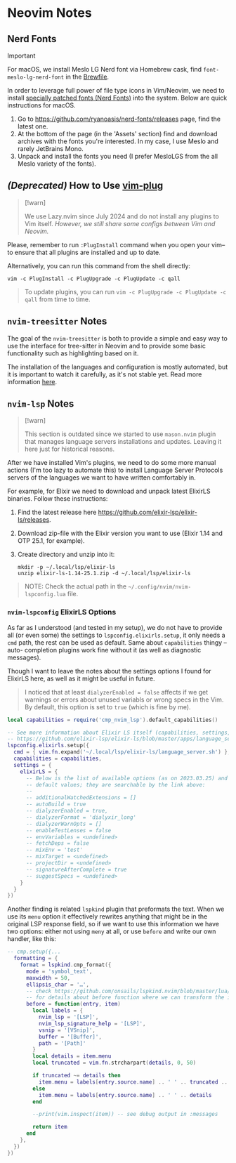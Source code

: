# Neovim Notes

## Nerd Fonts

> [!important]
>
> For macOS, we install Meslo LG Nerd font via Homebrew cask, find
> `font-meslo-lg-nerd-font` in the [Brewfile](../Brewfile).

In order to leverage full power of file type icons in Vim/Neovim, we need to
install [specially patched fonts (Nerd Fonts)](https://github.com/ryanoasis/nerd-fonts)
into the system. Below are quick instructions for macOS.

1. Go to https://github.com/ryanoasis/nerd-fonts/releases page, find the latest
   one.
2. At the bottom of the page (in the 'Assets' section) find and download
   archives with the fonts you're interested. In my case, I use Meslo and
   rarely JetBrains Mono.
3. Unpack and install the fonts you need (I prefer MesloLGS from the all Meslo
   variety of the fonts).

## _(Deprecated)_ How to Use [vim-plug](https://github.com/junegunn/vim-plug)

> [!warn]
>
> We use Lazy.nvim since July 2024 and do not install any plugins to Vim itself.
> _However, we still share some configs between Vim and Neovim._

Please, remember to run `:PlugInstall` command when you open your vim–to ensure
that all plugins are installed and up to date.

Alternatively, you can run this command from the shell directly:

```console
vim -c PlugInstall -c PlugUpgrade -c PlugUpdate -c qall
```

> To update plugins, you can run `vim -c PlugUpgrade -c PlugUpdate -c qall` from
> time to time.

## `nvim-treesitter` Notes

The goal of the `nvim-treesitter` is both to provide a simple and easy way to
use the interface for tree-sitter in Neovim and to provide some basic
functionality such as highlighting based on it.

The installation of the languages and configuration is mostly automated, but it
is important to watch it carefully, as it's not stable yet. Read more
information [here](https://github.com/nvim-treesitter/nvim-treesitter).

## `nvim-lsp` Notes

> [!warn]
>
> This section is outdated since we started to use `mason.nvim` plugin that
> manages language servers installations and updates. Leaving it here just for
> historical reasons.

After we have installed Vim's plugins, we need to do some more manual actions
(I'm too lazy to automate this) to install Language Server Protocols servers of
the languages we want to have written comfortably in.

For example, for Elixir we need to download and unpack latest ElixirLS binaries.
Follow these instructions:

1. Find the latest release here https://github.com/elixir-lsp/elixir-ls/releases.
2. Download zip-file with the Elixir version you want to use (Elixir 1.14 and
   OTP 25.1, for example).
3. Create directory and unzip into it:

   ```console
   mkdir -p ~/.local/lsp/elixir-ls
   unzip elixir-ls-1.14-25.1.zip -d ~/.local/lsp/elixir-ls
   ```

> NOTE: Check the actual path in the `~/.config/nvim/nvim-lspconfig.lua` file.

### `nvim-lspconfig` ElixirLS Options

As far as I understood (and tested in my setup), we do not have to provide all
(or even some) the settings to `lspconfig.elixirls.setup`, it only needs a `cmd`
path, the rest can be used as default. Same about `capabilities` thingy – auto-
completion plugins work fine without it (as well as diagnostic messages).

Though I want to leave the notes about the settings options I found for ElixirLS
here, as well as it might be useful in future.

> I noticed that at least `dialyzerEnabled = false` affects if we get warnings
> or errors about unused variabls or wrong specs in the Vim. By default, this
> option is set to `true` (which is fine by me).

```lua
local capabilities = require('cmp_nvim_lsp').default_capabilities()

-- See more information about Elixir LS itself (capabilities, settings, etc.) here:
-- https://github.com/elixir-lsp/elixir-ls/blob/master/apps/language_server/lib/language_server/server.ex
lspconfig.elixirls.setup({
  cmd = { vim.fn.expand('~/.local/lsp/elixir-ls/language_server.sh') },
  capabilities = capabilities,
  settings = {
    elixirLS = {
      -- Below is the list of available options (as on 2023.03.25) and their
      -- default values; they are searchable by the link above:
      --
      -- additionalWatchedExtensions = []
      -- autoBuild = true
      -- dialyzerEnabled = true,
      -- dialyzerFormat = 'dialyxir_long'
      -- dialyzerWarnOpts = []
      -- enableTestLenses = false
      -- envVariables = <undefined>
      -- fetchDeps = false
      -- mixEnv = 'test'
      -- mixTarget = <undefined>
      -- projectDir = <undefined>
      -- signatureAfterComplete = true
      -- suggestSpecs = <undefined>
    }
  }
})
```

Another finding is related `lspkind` plugin that preformats the text. When we
use its `menu` option it effectively rewrites anything that might be in the
original LSP response field, so if we want to use this information we have two
options: either not using `meny` at all, or use `before` and write our own
handler, like this:

```lua
-- cmp.setup({...
  formatting = {
    format = lspkind.cmp_format({
      mode = 'symbol_text',
      maxwidth = 50,
      ellipsis_char = '…',
      -- check https://github.com/onsails/lspkind.nvim/blob/master/lua/lspkind/init.lua
      -- for details about before function where we can transform the item
      before = function(entry, item)
        local labels = {
          nvim_lsp = '[LSP]',
          nvim_lsp_signature_help = '[LSP]',
          vsnip = '[VSnip]',
          buffer = '[Buffer]',
          path = '[Path]'
        }
        local details = item.menu
        local truncated = vim.fn.strcharpart(details, 0, 50)

        if truncated ~= details then
          item.menu = labels[entry.source.name] .. ' ' .. truncated .. '…'
        else
          item.menu = labels[entry.source.name] .. ' ' .. details
        end

        --print(vim.inspect(item)) -- see debug output in :messages

        return item
      end
    },
  })
})
```

